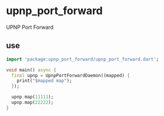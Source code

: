 <!-- 本文件由 ./readme.make.md 自动生成，请不要直接修改此文件 -->

# upnp_port_forward

UPNP Port Forward

## use

```dart
import 'package:upnp_port_forward/upnp_port_forward.dart';

void main() async {
  final upnp = UpnpPortForwardDaemon((mapped) {
    print("$mapped map");
  });

  upnp.map(11111);
  upnp.map(22222);
}

```
